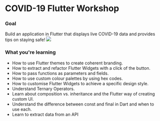 # COVID-19 Flutter Workshop

### Goal

Build an application in Flutter that displays live COVID-19 data and provides tips on staying safe!
<img src="https://i.imgur.com/VJ0YsBo.mp4"/>


### What you're learning 
*  How to use Flutter themes to create coherent branding.
*  How to extract and refactor Flutter Widgets with a click of the button.
*  How to pass functions as parameters and fields.
*  How to use custom colour palettes by using hex codes.
*  How to customise Flutter Widgets to achieve a specific design style.
*  Understand Ternary Operators.
*  Learn about composition vs. inheritance and the Flutter way of creating custom UI.
*  Understand the difference between const and final in Dart and when to use each.
*  Learn to extract data from an API
